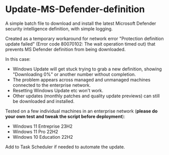 # Update-MS-Defender-definition

A simple batch file to download and install the latest Microsoft Defender security intelligence definition, with simple logging.  
  
Created as a temporary workaround for network error "Protection definition update failed" (Error code 80070102: The wait operation timed out) that prevents MS Defender definition from being downloaded. 

In this case:

- Windows Update will get stuck trying to grab a new definition, showing "Downloading 0%" or another number without completion.
- The problem appears across managed and unmanaged machines connected to the enterprise network.
- Resetting Windows Update etc won't work. 
- Other updates (monthly patches and quality update previews) can still be downloaded and installed.
  
Tested on a few individual machines in an enterprise network (**please do your own test and tweak the script before deployment**):
- Windows 11 Entreprise 23H2
- Windows 11 Pro 22H2
- Windows 10 Education 22H2
  
Add to Task Scheduler if needed to automate the update. 
